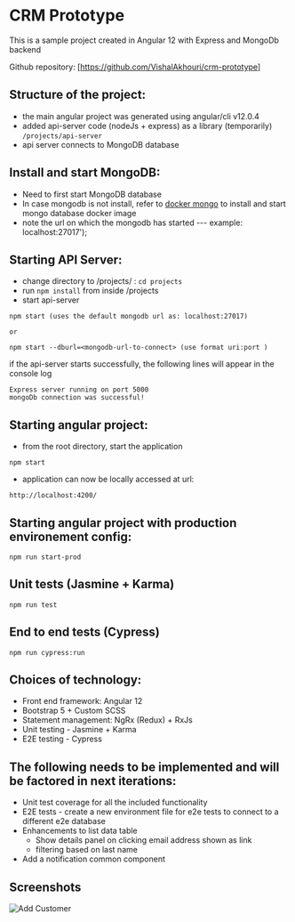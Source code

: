 # CRM Prototype

This is a sample project created in Angular 12 with Express and MongoDb backend

Github repository: [https://github.com/VishalAkhouri/crm-prototype]

## Structure of the project:
- the main angular project was generated using angular/cli v12.0.4
- added api-server code (nodeJs + express) as a library (temporarily) `/projects/api-server`
- api server connects to MongoDB database

## Install and start MongoDB:
- Need to first start MongoDB database 
- In case mongodb is not install, refer to [docker mongo](https://hub.docker.com/_/mongo) to install and start mongo database docker image
- note the url on which the mongodb has started --- example: localhost:27017');

## Starting API Server:
- change directory to /projects/ : `cd projects`
- run `npm install` from inside /projects
- start api-server
```
npm start (uses the default mongodb url as: localhost:27017)

or 

npm start --dburl=<mongodb-url-to-connect> (use format uri:port )
```

if the api-server starts successfully, the following lines will appear in the console log
```
Express server running on port 5000
mongoDb connection was successful!
```

## Starting angular project:
- from the root directory, start the application
```
npm start
```
- application can now be locally accessed at url:
```
http://localhost:4200/
```

## Starting angular project with production environement config:
```
npm run start-prod
````

## Unit tests (Jasmine + Karma)

```
npm run test
```

## End to end tests (Cypress)
```
npm run cypress:run
```

## Choices of technology:
 - Front end framework: Angular 12
 - Bootstrap 5 + Custom SCSS
 - Statement management: NgRx (Redux) + RxJs
 - Unit testing - Jasmine + Karma
 - E2E testing - Cypress

## The following needs to be implemented and will be factored in next iterations:

- Unit test coverage for all the included functionality
- E2E tests - create a new environment file for e2e tests to connect to a different e2e database
- Enhancements to list data table
  - Show details panel on clicking email address shown as link
  - filtering based on last name
- Add a notification common component

## Screenshots

![Add Customer](src/assets/images/add-customer.png?raw=true "Add Customer")

